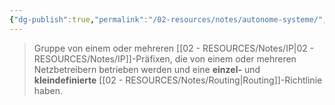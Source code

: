 ```yaml
---
{"dg-publish":true,"permalink":"/02-resources/notes/autonome-systeme/","tags":["netzwerk/gateway"],"noteIcon":"","updated":"2025-09-05T10:12:28.309+02:00"}
---
```


>Gruppe von einem oder mehreren [[02 - RESOURCES/Notes/IP\|02 - RESOURCES/Notes/IP]]-Präfixen, die von einem oder mehreren Netzbetreibern betrieben werden und eine **einzel-** und **kleindefinierte** [[02 - RESOURCES/Notes/Routing\|Routing]]-Richtlinie haben.